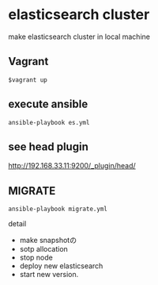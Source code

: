 # elasticsearch cluster

make elasticsearch cluster in local machine

##  Vagrant
```
$vagrant up
```

## execute ansible
```
ansible-playbook es.yml
```

## see head plugin
http://192.168.33.11:9200/_plugin/head/

## MIGRATE
```
ansible-playbook migrate.yml
```
detail
- make snapshotの
- sotp allocation
- stop node
- deploy new elasticsearch 
- start new version.
